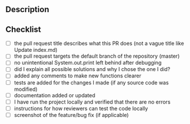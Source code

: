 ## Description

<!-- A clear and concise description what these changes does. -->

## Checklist

<!-- Replace  the [ ] with [x] to check the boxes. -->

- [ ] the pull request title describes what this PR does (not a vague title like Update index.md)
- [ ] the pull request targets the default branch of the repository (master)
- [ ] no unintentional System.out.print left behind after debugging
- [ ] did I explain all possible solutions and why I chose the one I did?
- [ ] added any comments to make new functions clearer
- [ ] tests are added for the changes I made (if any source code was modified)
- [ ] documentation added or updated
- [ ] I have run the project locally and verified that there are no errors
- [ ] instructions for how reviewers can test the code locally
- [ ] screenshot of the feature/bug fix (if applicable)
